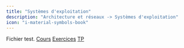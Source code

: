 ```yaml
---
title: "Systèmes d'exploitation"
description: "Architecture et réseaux -> Systèmes d'exploitation"
icon: "i-material-symbols-book"
---
```


Fichier test.
[Cours](./cours)
[Exercices](./exercices)
[TP](./tp)